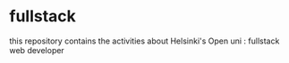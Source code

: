 # fullstack
this repository contains the activities about Helsinki's Open uni : fullstack web developer  
